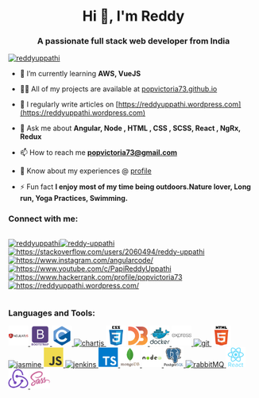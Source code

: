 <h1 align="center">Hi 👋, I'm Reddy</h1>
<h3 align="center">A passionate full stack web developer from India</h3>

<p align="left"> <a href="https://twitter.com/reddyuppathi" target="blank"><img src="https://img.shields.io/twitter/follow/reddyuppathi?logo=twitter&style=for-the-badge" alt="reddyuppathi" /></a> </p>

- 🌱 I’m currently learning **AWS, VueJS**

- 👨‍💻 All of my projects are available at [popvictoria73.github.io](popvictoria73.github.io)

- 📝 I regularly write articles on [https://reddyuppathi.wordpress.com](https://reddyuppathi.wordpress.com)

- 💬 Ask me about **Angular, Node , HTML , CSS , SCSS, React , NgRx, Redux**

- 📫 How to reach me **popvictoria73@gmail.com**

- 📄 Know about my experiences @ [profile](https://popvictoria73.github.io/assets/Reddy_Senior_WebDev_7_Yrs_Exp_Resume.pdf)

- ⚡ Fun fact **I enjoy most of my time being outdoors.Nature lover, Long run, Yoga Practices, Swimming.**


<h3 align="left">Connect with me:</h3>
<p align="left" style="display:inline-block">
<a href="https://twitter.com/reddyuppathi" target="_blank"><img src="https://cdn.jsdelivr.net/npm/simple-icons@v3/icons/twitter.svg" alt="reddyuppathi" height="30" width="40" /></a><a href="https://linkedin.com/in/reddy-uppathi" target="_blank"><img src="https://cdn.jsdelivr.net/npm/simple-icons@3.0.1/icons/linkedin.svg" alt="reddy-uppathi" height="30" width="40" /></a><a href="https://stackoverflow.com/users/2060494/reddy-uppathi" target="_blank"><img  src="https://cdn.jsdelivr.net/npm/simple-icons@3.0.1/icons/stackoverflow.svg" alt="https://stackoverflow.com/users/2060494/reddy-uppathi" height="30" width="40" /></a><a href="https://www.instagram.com/angularcode/" target="_blank"><img src="https://cdn.jsdelivr.net/npm/simple-icons@3.0.1/icons/instagram.svg" alt="https://www.instagram.com/angularcode/" height="30" width="40" /></a><a href="https://www.youtube.com/c/PapiReddyUppathi" target="_blank"><img  src="https://cdn.jsdelivr.net/npm/simple-icons@3.1.0/icons/youtube.svg" alt="https://www.youtube.com/c/PapiReddyUppathi" height="30" width="40" /></a><a href="https://www.hackerrank.com/profile/popvictoria73" target="_blank"><img  src="https://cdn.jsdelivr.net/npm/simple-icons@3.1.0/icons/hackerrank.svg" alt="https://www.hackerrank.com/profile/popvictoria73" height="30" width="40" /></a><a href="https://reddyuppathi.wordpress.com/" target="_blank"><img src="https://cdn.jsdelivr.net/npm/simple-icons@3.1.0/icons/rss.svg" alt="https://reddyuppathi.wordpress.com/" height="30" width="40" /></a></p>

<h3 align="left">Languages and Tools:</h3>
<p align="left"> 
<a href="https://angular.io" target="_blank"> <img src="https://raw.githubusercontent.com/devicons/devicon/master/icons/angularjs/angularjs-original-wordmark.svg" alt="angularjs" width="40" height="40"/> </a><a href="https://getbootstrap.com" target="_blank"> <img src="https://raw.githubusercontent.com/devicons/devicon/master/icons/bootstrap/bootstrap-plain-wordmark.svg" alt="bootstrap" width="40" height="40"/> </a> 
<a href="https://www.cprogramming.com/" target="_blank"> <img src="https://raw.githubusercontent.com/devicons/devicon/master/icons/c/c-original.svg" alt="c" width="40" height="40"/> </a>
 <a href="https://www.chartjs.org" target="_blank"> <img src="https://www.chartjs.org/media/logo-title.svg" alt="chartjs" width="40" height="40"/> </a><a href="https://www.w3schools.com/css/" target="_blank"> <img src="https://raw.githubusercontent.com/devicons/devicon/master/icons/css3/css3-original-wordmark.svg" alt="css3" width="40" height="40"/></a> <a href="https://d3js.org/" target="_blank"> <img src="https://raw.githubusercontent.com/devicons/devicon/master/icons/d3js/d3js-original.svg" alt="d3js" width="40" height="40"/> </a> <a href="https://www.docker.com/" target="_blank"> <img src="https://raw.githubusercontent.com/devicons/devicon/master/icons/docker/docker-original-wordmark.svg" alt="docker" width="40" height="40"/> </a> <a href="https://expressjs.com" target="_blank"> <img src="https://raw.githubusercontent.com/devicons/devicon/master/icons/express/express-original-wordmark.svg" alt="express" width="40" height="40"/> </a> <a href="https://git-scm.com/" target="_blank"> <img src="https://www.vectorlogo.zone/logos/git-scm/git-scm-icon.svg" alt="git" width="40" height="40"/> </a> <a href="https://www.w3.org/html/" target="_blank"> <img src="https://raw.githubusercontent.com/devicons/devicon/master/icons/html5/html5-original-wordmark.svg" alt="html5" width="40" height="40"/> </a> <a href="https://jasmine.github.io/" target="_blank"> <img src="https://www.vectorlogo.zone/logos/jasmine/jasmine-icon.svg" alt="jasmine" width="40" height="40"/> </a> <a href="https://developer.mozilla.org/en-US/docs/Web/JavaScript" target="_blank"> <img src="https://raw.githubusercontent.com/devicons/devicon/master/icons/javascript/javascript-original.svg" alt="javascript" width="40" height="40"/> </a> <a href="https://www.jenkins.io" target="_blank"> <img src="https://www.vectorlogo.zone/logos/jenkins/jenkins-icon.svg" alt="jenkins" width="40" height="40"/> </a> <a href="https://www.typescriptlang.org/" target="_blank"> <img src="https://raw.githubusercontent.com/devicons/devicon/master/icons/typescript/typescript-original.svg" alt="typescript" width="40" height="40"/> </a> <a href="https://www.mongodb.com/" target="_blank"> <img src="https://raw.githubusercontent.com/devicons/devicon/master/icons/mongodb/mongodb-original-wordmark.svg" alt="mongodb" width="40" height="40"/> </a> <a href="https://nodejs.org" target="_blank"> <img src="https://raw.githubusercontent.com/devicons/devicon/master/icons/nodejs/nodejs-original-wordmark.svg" alt="nodejs" width="40" height="40"/> </a> <a href="https://www.postgresql.org" target="_blank"> <img src="https://raw.githubusercontent.com/devicons/devicon/master/icons/postgresql/postgresql-original-wordmark.svg" alt="postgresql" width="40" height="40"/> </a> <a href="https://www.rabbitmq.com" target="_blank"> <img src="https://www.vectorlogo.zone/logos/rabbitmq/rabbitmq-icon.svg" alt="rabbitMQ" width="40" height="40"/> </a> <a href="https://reactjs.org/" target="_blank"> <img src="https://raw.githubusercontent.com/devicons/devicon/master/icons/react/react-original-wordmark.svg" alt="react" width="40" height="40"/> </a> <a href="https://redux.js.org" target="_blank"> <img src="https://raw.githubusercontent.com/devicons/devicon/master/icons/redux/redux-original.svg" alt="redux" width="40" height="40"/> </a> <a href="https://sass-lang.com" target="_blank"> <img src="https://raw.githubusercontent.com/devicons/devicon/master/icons/sass/sass-original.svg" alt="sass" width="40" height="40"/> </a></p>
